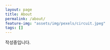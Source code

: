 ```yaml
---
layout: page
title: About
permalink: /about/
feature-img: "assets/img/pexels/circuit.jpeg"
tags: []
---
```


작성중입니다.